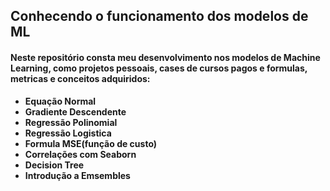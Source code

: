 ## Conhecendo o funcionamento dos modelos de ML

#### Neste repositório consta meu desenvolvimento nos modelos de Machine Learning, como projetos pessoais, cases de cursos pagos e formulas, metricas e conceitos adquiridos:

- __Equação Normal__
- __Gradiente Descendente__
- __Regressão Polinomial__
- __Regressão Logistica__
- __Formula MSE(função de custo)__
- __Correlações com Seaborn__
- __Decision Tree__
- __Introdução a Emsembles__
